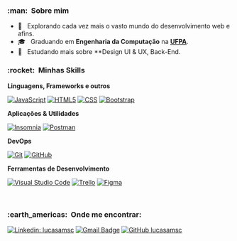 <h3> :man: &nbsp;Sobre mim </h3>

- 🤔 &nbsp; Explorando cada vez mais o vasto mundo do desenvolvimento web e afins.
- 🎓 &nbsp; Graduando em **Engenharia da Computação** na <a href="https://portal.ufpa.br/">**UFPA**</a>.
- 🌱 &nbsp; Estudando mais sobre **Design UI & UX, Back-End.

<h3> :rocket: &nbsp;Minhas Skills </h3>

**Linguagens, Frameworks e outros**

  [![JavaScript](https://img.shields.io/badge/JavaScript-F7DF1E?style=for-the-badge&logo=javascript&logoColor=black)](https://developer.mozilla.org/pt-BR/docs/Web/JavaScript)
  [![HTML5](https://img.shields.io/badge/HTML5-E34F26?style=for-the-badge&logo=html5&logoColor=white)](https://developer.mozilla.org/pt-BR/docs/Web/HTML)
  [![CSS](https://img.shields.io/badge/CSS3-1572B6?style=for-the-badge&logo=css3&logoColor=white)](https://developer.mozilla.org/pt-BR/docs/Web/CSS)
  [![Bootstrap](https://img.shields.io/badge/Bootstrap-563D7C?style=for-the-badge&logo=bootstrap&logoColor=white)](https://getbootstrap.com.br/)

**Aplicações & Utilidades**

  [![Insomnia](https://img.shields.io/badge/-Insomnia-4000BF?style=for-the-badge&logo=insomnia)](https://insomnia.rest/)
  [![Postman](https://img.shields.io/badge/-Postman-FF6C37?style=for-the-badge&logo=postman&logoColor=white)](https://www.postman.com/)

**DevOps**

  [![Git](https://img.shields.io/badge/-Git-EBEAE2?style=for-the-badge&logo=git&logoColor=EB7655)](https://git-scm.com/)
  [![GitHub](https://img.shields.io/badge/GitHub-100000?style=for-the-badge&logo=github&logoColor=white)](https://github.com/)

**Ferramentas de Desenvolvimento**

  [![Visual Studio Code](https://img.shields.io/badge/-Visual%20Studio%20Code-2C2C32?style=for-the-badge&logo=visual-studio-code&logoColor=23A8F2)](https://code.visualstudio.com/)
  [![Trello](https://img.shields.io/badge/-Trello-FEFDFF?style=for-the-badge&logo=trello&logoColor=095ED8)](https://trello.com/pt-BR)
  [![Figma](https://img.shields.io/badge/-Figma-C7B9FF?style=for-the-badge&logo=figma)](https://www.figma.com/)

<br/>

<h3> :earth_americas: &nbsp;Onde me encontrar: </h3> 

[![Linkedin: lucasamsc](https://img.shields.io/badge/-lucasamsc-0077B5?style=for-the-badge&logo=Linkedin&logoColor=white&link=https://www.linkedin.com/in/lucasamsc/)](https://www.linkedin.com/in/lucasamsc/)
[![Gmail Badge](https://img.shields.io/badge/-lucasam.sc@gmail.com-D14836?style=for-the-badge&logo=gmail&logoColor=white&link=mailto:lucasam.sc@gmail.com)](mailto:lucasam.sc@gmail.com)
[![GitHub lucasamsc]( https://img.shields.io/github/followers/lucasamsc?label=follow&logo=github&logoColor=white&style=for-the-badge)](https://github.com/lucasamsc)

